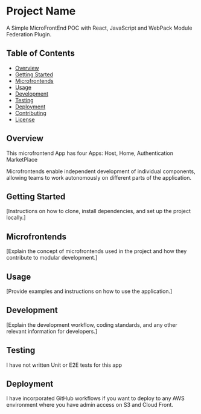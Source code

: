 # Project Name

A Simple MicroFrontEnd POC with React, JavaScript and WebPack Module Federation Plugin. 

## Table of Contents
- [Overview](#overview)
- [Getting Started](#getting-started)
- [Microfrontends](#microfrontends)
- [Usage](#usage)
- [Development](#development)
- [Testing](#testing)
- [Deployment](#deployment)
- [Contributing](#contributing)
- [License](#license)

## Overview

This microfrontend App has four Apps: 
    Host, 
    Home, 
    Authentication 
    MarketPlace

Microfrontends enable independent development of individual components, allowing teams to work autonomously on different parts of the application.


## Getting Started

[Instructions on how to clone, install dependencies, and set up the project locally.]

## Microfrontends

[Explain the concept of microfrontends used in the project and how they contribute to modular development.]

## Usage

[Provide examples and instructions on how to use the application.]

## Development

[Explain the development workflow, coding standards, and any other relevant information for developers.]

## Testing

I have not written Unit or E2E tests for this app

## Deployment

I have incorporated GitHub workflows if you want to deploy to any AWS environment where you have admin access on S3 and Cloud Front. 


